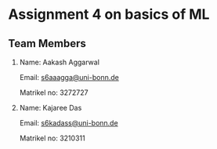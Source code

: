 # Assignment 4 on basics of ML

## **Team Members**

1. Name: Aakash Aggarwal

    Email: s6aaagga@uni-bonn.de

    Matrikel no: 3272727

2. Name: Kajaree Das 

   Email: s6kadass@uni-bonn.de 

   Matrikel no: 3210311
